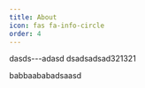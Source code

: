 ```yaml
---
title: About
icon: fas fa-info-circle
order: 4
---
```



dasds---adasd
dsadsadsad321321

babbaababadsaasd
